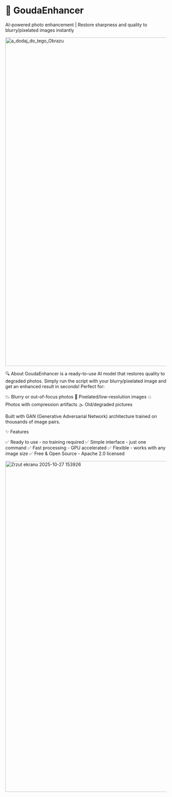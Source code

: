 # 🧀 GoudaEnhancer
AI-powered photo enhancement | Restore sharpness and quality to blurry/pixelated images instantly

<img width="1024" height="1024" alt="a_dodaj_do_tego_Obrazu" src="https://github.com/user-attachments/assets/62b141cd-70ac-4741-ba71-83bca7a98626" />

🔍 About
GoudaEnhancer is a ready-to-use AI model that restores quality to degraded photos. Simply run the script with your blurry/pixelated image and get an enhanced result in seconds!
Perfect for:

📉 Blurry or out-of-focus photos
🔲 Pixelated/low-resolution images
💥 Photos with compression artifacts
🌫️ Old/degraded pictures

Built with GAN (Generative Adversarial Network) architecture trained on thousands of image pairs.

✨ Features

✅ Ready to use - no training required
✅ Simple interface - just one command
✅ Fast processing - GPU accelerated
✅ Flexible - works with any image size
✅ Free & Open Source - Apache 2.0 licensed

<img width="1919" height="1031" alt="Zrzut ekranu 2025-10-27 153926" src="https://github.com/user-attachments/assets/be202392-9a9b-4f05-b22b-609493f3c4a3" />

